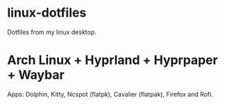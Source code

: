 # linux-dotfiles
Dotfiles from my linux desktop.

# Arch Linux + Hyprland + Hyprpaper + Waybar
Apps: Dolphin, Kitty, Ncspot (flatpk), Cavalier (flatpak), Firefox and Rofi.

